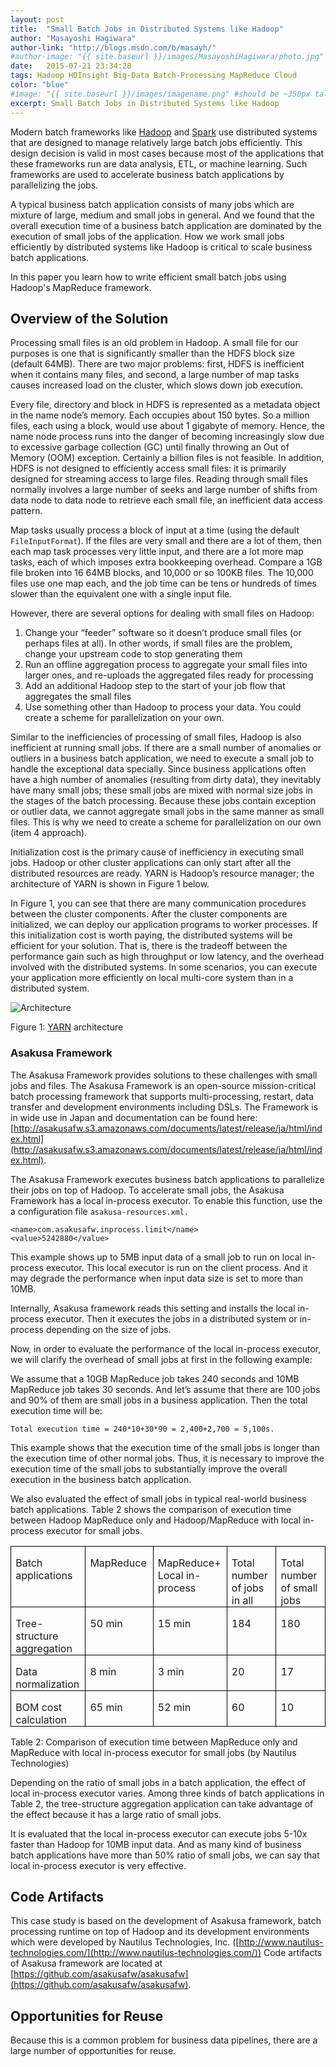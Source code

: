 ```yaml
---
layout: post
title:  "Small Batch Jobs in Distributed Systems like Hadoop"
author: "Masayoshi Hagiwara"
author-link: "http://blogs.msdn.com/b/masayh/"
#author-image: "{{ site.baseurl }}/images/MasayoshiHagiwara/photo.jpg" //should be square dimensions
date:   2015-07-21 23:34:28
tags: Hadoop HDInsight Big-Data Batch-Processing MapReduce Cloud
color: "blue"
#image: "{{ site.baseurl }}/images/imagename.png" #should be ~350px tall
excerpt: Small Batch Jobs in Distributed Systems like Hadoop
---
```


Modern batch frameworks like [Hadoop](http://hadoop.apache.org/) and [Spark](http://spark.apache.org/) use distributed systems that are designed to manage relatively large batch jobs efficiently. This design decision is valid in most cases because most of the applications that these frameworks run are data analysis, ETL, or machine learning. Such frameworks are used to accelerate business batch applications by parallelizing the jobs.

A typical business batch application consists of many jobs which are mixture of large, medium and small jobs in general. And we found that the overall execution time of a business batch application are dominated by the execution of small jobs of the application. How we work small jobs efficiently by distributed systems like Hadoop is critical to scale business batch applications.

In this paper you learn how to write efficient small batch jobs using Hadoop's MapReduce framework.

## Overview of the Solution

Processing small files is an old problem in Hadoop. A small file for our purposes is one that is significantly smaller than the HDFS block size (default 64MB). There are two major problems:  first, HDFS is inefficient when it contains many files, and second, a large number of map tasks causes increased load on the cluster, which slows down job execution.

Every file, directory and block in HDFS is represented as a metadata object in the name node’s memory. Each occupies about 150 bytes. So a million files, each using a block, would use about 1 gigabyte of memory. Hence, the name node process runs into the danger of becoming increasingly slow due to excessive garbage collection (GC) until finally throwing an Out of Memory (OOM) exception. Certainly a billion files is not feasible. In addition, HDFS is not designed to efficiently access small files: it is primarily designed for streaming access to large files. Reading through small files normally involves a large number of seeks and large number of shifts from data node to data node to retrieve each small file, an inefficient data access pattern.

Map tasks usually process a block of input at a time (using the default `FileInputFormat`). If the files are very small and there are a lot of them, then each map task processes very little input, and there are a lot more map tasks, each of which imposes extra bookkeeping overhead. Compare a 1GB file broken into 16 64MB blocks, and 10,000 or so 100KB files. The 10,000 files use one map each, and the job time can be tens or hundreds of times slower than the equivalent one with a single input file.

However, there are several options for dealing with small files on Hadoop:

1. Change your “feeder” software so it doesn’t produce small files (or perhaps files at all). In other words, if small files are the problem, change your upstream code to stop generating them
2. Run an offline aggregation process to aggregate your small files into larger ones, and re-uploads the aggregated files ready for processing
3. Add an additional Hadoop step to the start of your job flow that aggregates the small files
4. Use something other than Hadoop to process your data. You could create a scheme for parallelization on your own.

Similar to the inefficiencies of processing of small files, Hadoop is also inefficient at running small jobs. If there are a small number of anomalies or outliers in a business batch application, we need to execute a small job to handle the exceptional data specially. Since business applications often have a high number of anomalies (resulting from dirty data), they inevitably have many small jobs; these small jobs are mixed with normal size jobs in the stages of the batch processing. Because these jobs contain exception or outlier data, we cannot aggregate small jobs in the same manner as small files. This is why we need to create a scheme for parallelization on our own (item 4 approach).

Initialization cost is the primary cause of inefficiency in executing small jobs. Hadoop or other cluster applications can only start after all the distributed resources are ready.  YARN is Hadoop’s resource manager; the architecture of YARN is shown in Figure 1 below.

In Figure 1, you can see that there are many communication procedures between the cluster components. After the cluster components are initialized, we can deploy our application programs to worker processes. If this initialization cost is worth paying, the distributed systems will be efficient for your solution. That is, there is the tradeoff between the performance gain such as high throughput or low latency, and the overhead involved with the distributed systems. In some scenarios, you can execute your application more efficiently on local multi-core system than in a distributed system.

![Architecture]({{site.baseurl}}/images/2015-07-21-Recursive-Descent-Formula-Parsing-in-NET_images/image001.png)

Figure 1: [YARN](http://hadoop.apache.org/docs/current/hadoop-yarn/hadoop-yarn-site/YARN.html) architecture

### Asakusa Framework

The Asakusa Framework provides solutions to these challenges with small jobs and files. The Asakusa Framework is an open-source mission-critical batch processing framework that supports multi-processing, restart, data transfer and development environments including DSLs. The Framework is in wide use in Japan and documentation can be found here:  [http://asakusafw.s3.amazonaws.com/documents/latest/release/ja/html/index.html](http://asakusafw.s3.amazonaws.com/documents/latest/release/ja/html/index.html).

The Asakusa Framework executes business batch applications to parallelize their jobs on top of Hadoop. To accelerate small jobs, the Asakusa Framework has a local in-process executor. To enable this function, use the a configuration file `asakusa-resources.xml.`

```
<name>com.asakusafw.inprocess.limit</name>  
<value>5242880</value>
```

This example shows up to 5MB input data of a small job to run on local in-process executor. This local executor is run on the client process. And it may degrade the performance when input data size is set to more than 10MB.

Internally, Asakusa framework reads this setting and installs the local in-process executor. Then it executes the jobs in a distributed system or in-process depending on the size of jobs.

Now, in order to evaluate the performance of the local in-process executor, we will clarify the overhead of small jobs at first in the following example:

We assume that a 10GB MapReduce job takes 240 seconds and 10MB MapReduce job takes 30 seconds. And let’s assume that there are 100 jobs and 90% of them are small jobs in a business application. Then the total execution time will be:

```
Total execution time = 240*10+30*90 = 2,400+2,700 = 5,100s.
```

This example shows that the execution time of the small jobs is longer than the execution time of other normal jobs. Thus, it is necessary to improve the execution time of the small jobs to substantially improve the overall execution in the business batch application.

We also evaluated the effect of small jobs in typical real-world business batch applications. Table 2 shows the comparison of execution time between Hadoop MapReduce only and Hadoop/MapReduce with local in-process executor for small jobs.

<table class=MsoTableGrid border=1 cellspacing=0 cellpadding=0
 style='border-collapse:collapse;border:none'>
 <tr>
  <td width=249 valign=top style='width:93.5pt;border:solid windowtext 1.0pt;
  padding:0in 5.4pt 0in 5.4pt'>
  <p class=MsoNormal style='margin-bottom:0in;margin-bottom:.0001pt;line-height:
  normal'>Batch applications</p>
  </td>
  <td width=249 valign=top style='width:93.5pt;border:solid windowtext 1.0pt;
  border-left:none;padding:0in 5.4pt 0in 5.4pt'>
  <p class=MsoNormal style='margin-bottom:0in;margin-bottom:.0001pt;line-height:
  normal'>MapReduce</p>
  </td>
  <td width=249 valign=top style='width:93.5pt;border:solid windowtext 1.0pt;
  border-left:none;padding:0in 5.4pt 0in 5.4pt'>
  <p class=MsoNormal style='margin-bottom:0in;margin-bottom:.0001pt;line-height:
  normal'>MapReduce+ Local in-process</p>
  </td>
  <td width=249 valign=top style='width:93.5pt;border:solid windowtext 1.0pt;
  border-left:none;padding:0in 5.4pt 0in 5.4pt'>
  <p class=MsoNormal style='margin-bottom:0in;margin-bottom:.0001pt;line-height:
  normal'>Total number of jobs in all</p>
  </td>
  <td width=249 valign=top style='width:93.5pt;border:solid windowtext 1.0pt;
  border-left:none;padding:0in 5.4pt 0in 5.4pt'>
  <p class=MsoNormal style='margin-bottom:0in;margin-bottom:.0001pt;line-height:
  normal'>Total number of small jobs</p>
  </td>
 </tr>
 <tr>
  <td width=249 valign=top style='width:93.5pt;border:solid windowtext 1.0pt;
  border-top:none;padding:0in 5.4pt 0in 5.4pt'>
  <p class=MsoNormal style='margin-bottom:0in;margin-bottom:.0001pt;line-height:
  normal'>Tree-structure aggregation</p>
  </td>
  <td width=249 valign=top style='width:93.5pt;border-top:none;border-left:
  none;border-bottom:solid windowtext 1.0pt;border-right:solid windowtext 1.0pt;
  padding:0in 5.4pt 0in 5.4pt'>
  <p class=MsoNormal style='margin-bottom:0in;margin-bottom:.0001pt;line-height:
  normal'>50 min</p>
  </td>
  <td width=249 valign=top style='width:93.5pt;border-top:none;border-left:
  none;border-bottom:solid windowtext 1.0pt;border-right:solid windowtext 1.0pt;
  padding:0in 5.4pt 0in 5.4pt'>
  <p class=MsoNormal style='margin-bottom:0in;margin-bottom:.0001pt;line-height:
  normal'>15 min</p>
  </td>
  <td width=249 valign=top style='width:93.5pt;border-top:none;border-left:
  none;border-bottom:solid windowtext 1.0pt;border-right:solid windowtext 1.0pt;
  padding:0in 5.4pt 0in 5.4pt'>
  <p class=MsoNormal style='margin-bottom:0in;margin-bottom:.0001pt;line-height:
  normal'>184</p>
  </td>
  <td width=249 valign=top style='width:93.5pt;border-top:none;border-left:
  none;border-bottom:solid windowtext 1.0pt;border-right:solid windowtext 1.0pt;
  padding:0in 5.4pt 0in 5.4pt'>
  <p class=MsoNormal style='margin-bottom:0in;margin-bottom:.0001pt;line-height:
  normal'>180</p>
  </td>
 </tr>
 <tr>
  <td width=249 valign=top style='width:93.5pt;border:solid windowtext 1.0pt;
  border-top:none;padding:0in 5.4pt 0in 5.4pt'>
  <p class=MsoNormal style='margin-bottom:0in;margin-bottom:.0001pt;line-height:
  normal'>Data normalization</p>
  </td>
  <td width=249 valign=top style='width:93.5pt;border-top:none;border-left:
  none;border-bottom:solid windowtext 1.0pt;border-right:solid windowtext 1.0pt;
  padding:0in 5.4pt 0in 5.4pt'>
  <p class=MsoNormal style='margin-bottom:0in;margin-bottom:.0001pt;line-height:
  normal'>8 min</p>
  </td>
  <td width=249 valign=top style='width:93.5pt;border-top:none;border-left:
  none;border-bottom:solid windowtext 1.0pt;border-right:solid windowtext 1.0pt;
  padding:0in 5.4pt 0in 5.4pt'>
  <p class=MsoNormal style='margin-bottom:0in;margin-bottom:.0001pt;line-height:
  normal'>3 min</p>
  </td>
  <td width=249 valign=top style='width:93.5pt;border-top:none;border-left:
  none;border-bottom:solid windowtext 1.0pt;border-right:solid windowtext 1.0pt;
  padding:0in 5.4pt 0in 5.4pt'>
  <p class=MsoNormal style='margin-bottom:0in;margin-bottom:.0001pt;line-height:
  normal'>20</p>
  </td>
  <td width=249 valign=top style='width:93.5pt;border-top:none;border-left:
  none;border-bottom:solid windowtext 1.0pt;border-right:solid windowtext 1.0pt;
  padding:0in 5.4pt 0in 5.4pt'>
  <p class=MsoNormal style='margin-bottom:0in;margin-bottom:.0001pt;line-height:
  normal'>17</p>
  </td>
 </tr>
 <tr>
  <td width=249 valign=top style='width:93.5pt;border:solid windowtext 1.0pt;
  border-top:none;padding:0in 5.4pt 0in 5.4pt'>
  <p class=MsoNormal style='margin-bottom:0in;margin-bottom:.0001pt;line-height:
  normal'>BOM cost calculation</p>
  </td>
  <td width=249 valign=top style='width:93.5pt;border-top:none;border-left:
  none;border-bottom:solid windowtext 1.0pt;border-right:solid windowtext 1.0pt;
  padding:0in 5.4pt 0in 5.4pt'>
  <p class=MsoNormal style='margin-bottom:0in;margin-bottom:.0001pt;line-height:
  normal'>65 min</p>
  </td>
  <td width=249 valign=top style='width:93.5pt;border-top:none;border-left:
  none;border-bottom:solid windowtext 1.0pt;border-right:solid windowtext 1.0pt;
  padding:0in 5.4pt 0in 5.4pt'>
  <p class=MsoNormal style='margin-bottom:0in;margin-bottom:.0001pt;line-height:
  normal'>52 min</p>
  </td>
  <td width=249 valign=top style='width:93.5pt;border-top:none;border-left:
  none;border-bottom:solid windowtext 1.0pt;border-right:solid windowtext 1.0pt;
  padding:0in 5.4pt 0in 5.4pt'>
  <p class=MsoNormal style='margin-bottom:0in;margin-bottom:.0001pt;line-height:
  normal'>60</p>
  </td>
  <td width=249 valign=top style='width:93.5pt;border-top:none;border-left:
  none;border-bottom:solid windowtext 1.0pt;border-right:solid windowtext 1.0pt;
  padding:0in 5.4pt 0in 5.4pt'>
  <p class=MsoNormal style='margin-bottom:0in;margin-bottom:.0001pt;line-height:
  normal'>10</p>
  </td>
 </tr>
</table>

Table 2: Comparison of execution time between MapReduce only and MapReduce with local in-process executor for small jobs (by Nautilus Technologies)

Depending on the ratio of small jobs in a batch application, the effect of local in-process executor varies. Among three kinds of batch applications in Table 2, the tree-structure aggregation application can take advantage of the effect because it has a large ratio of small jobs.

It is evaluated that the local in-process executor can execute jobs 5-10x faster than Hadoop for 10MB input data. And as many kind of business batch applications have more than 50% ratio of small jobs, we can say that local in-process executor is very effective.

## Code Artifacts

This case study is based on the development of Asakusa framework, batch processing runtime on top of Hadoop and its development environments which were developed by Nautilus Technologies, Inc. ([http://www.nautilus-technologies.com/](http://www.nautilus-technologies.com/)) Code artifacts of Asakusa framework are located at [https://github.com/asakusafw/asakusafw](https://github.com/asakusafw/asakusafw).

## Opportunities for Reuse

Because this is a common problem for business data pipelines, there are a large number of opportunities for reuse.
